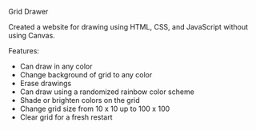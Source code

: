 Grid Drawer

Created a website for drawing using HTML, CSS, and JavaScript without using Canvas. 

Features:
- Can draw in any color
- Change background of grid to any color
- Erase drawings
- Can draw using a randomized rainbow color scheme
- Shade or brighten colors on the grid
- Change grid size from 10 x 10 up to 100 x 100
- Clear grid for a fresh restart
